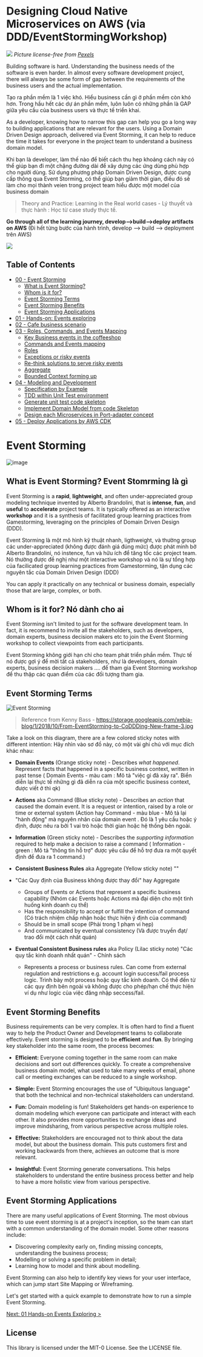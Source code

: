 # Designing Cloud Native Microservices on AWS  (via DDD/EventStormingWorkshop)

![](docs/img/coffee.jpg)
_Picture license-free from [Pexels](https://www.pexels.com/photo/background-beverage-breakfast-brown-414645/)_

Building software is hard. Understanding the business needs of the software is even harder. In almost every software development project, there will always be some form of gap between the requirements of the business users and the actual implementation.

Tạo ra phần mềm là 1 việc khó. Hiểu business cần gì ở phần mềm còn khó hơn. Trong hầu hết các dự án phần mềm, luôn luôn có những phần là GAP giữa yêu cầu của business users và thực tế triển khai.

As a developer, knowing how to narrow this gap can help you go a long way to building applications that are relevant for the users. Using a Domain Driven Design approach, delivered via Event Storming, it can help to reduce the time it takes for everyone in the project team to understand a business domain model.

Khi bạn là developer, làm thế nào để biết cách thu hẹp khoảng cách này có thể giúp bạn đi một chặng đường dài để xây dựng các ứng dùng phù hợp cho người dùng. Sử dụng phương pháp Domain Driven Design, được cung cấp thông qua Event Storming, có thể giúp bạn giảm thời gian, điều đó sẽ làm cho mọi thành veien trong project team hiểu được một model của business domain


> Theory and Practice: Learning in the Real world cases - Lý thuyết và thực hành : Học từ case study thực tế.

**Go through all of the learning journey, develop-->build-->deploy artifacts on AWS** (Đi hết từng bước của hành trình, develop --> build --> deployment trên AWS)

![](docs/img/Coffeeshop-architecture.png)





## Table of Contents
- [00 - Event Storming](#eventstorming)
  - [What is Event Storming?](#what-is-event-storming)
  - [Whom is it for?](#whom-is-it-for)
  - [Event Storming Terms](#event-storming-terms)
  - [Event Storming Benefits](#event-storming-benefits)
  - [Event Storming Applications](#event-storming-applications)
- [01 - Hands-on: Events exploring](docs/01-hands-on-events-exploring/README.md)
- [02 - Cafe business scenario](docs/02-coffee-shop-scenario/README.md)
- [03 - Roles, Commands, and Events Mapping](docs/03-roles-commands-events-mapping/README.md)
  - [Key Business events in the coffeeshop](docs/03-roles-commands-events-mapping/README.md#key-business-events-in-the-coffeeshop)
  - [Commands and Events mapping](docs/03-roles-commands-events-mapping/README.md#commands-and-events-mapping)
  - [Roles](docs/03-roles-commands-events-mapping/README.md#roles)
  - [Exceptions or risky events](docs/03-roles-commands-events-mapping/README.md#exceptions-or-risky-events)
  - [Re-think solutions to serve risky events](docs/03-roles-commands-events-mapping/README.md#re-think-solutions-to-serve-risky-events)
  - [Aggregate](docs/03-roles-commands-events-mapping/README.md#aggregate)
  - [Bounded Context forming up](docs/03-roles-commands-events-mapping/README.md#bounded-context-forming-up)
- [04 - Modeling and Development](docs/04-modeling-and-development/README.md)
  - [Specification by Example](docs/04-modeling-and-development/README.md#specification-by-example)
  - [TDD within Unit Test environment](docs/04-modeling-and-development/README.md#tdd-within-unit-test-environment)
  - [Generate unit test code skeleton](docs/04-modeling-and-development/README.md#generate-unit-test-code-skeleton)
  - [Implement Domain Model from code Skeleton](docs/04-modeling-and-development/README.md#implement-domain-model-from-code-skeleton)
  - [Design each Microservices in Port-adapter concept](docs/04-modeling-and-development/README.md#design-each-microservices-in-port-adapter-concept)
- [05 - Deploy Applications by AWS CDK](docs/05-deploy-applications-by-cdk/README.md) 
<!---
- [05 - Domain Driven Design Tactical design pattern guidance](05-ddd-tactical-design-pattern)
- [06 - Actual Implementation](06-actual-implementation)
- [07 - Infrastructure as Code by CDK](07-iaac-cdk)
- [08 - Deploy Serverless application](08-deploy-serverless-app)
- [09 - Deploy Containerized application](09-deploy-containerized-app)
- [10 - Build up CI/CD pipeline](10-build-up-cicd-pipeline)
--->

# Event Storming
![image](docs/img/problemsolving.png)

## What is Event Storming? Event Stomrming là gì
Event Storming is a **rapid**, **lightweight**, and often under-appreciated group modeling technique invented by Alberto Brandolini, that is **intense**, **fun**, and **useful** to **accelerate** project teams. It is typically offered as an interactive **workshop** and it is a synthesis of facilitated group learning practices from Gamestorming, leveraging on the principles of Domain Driven Design (DDD).

Event Storming là một mô hình kỹ thuật nhanh, ligthweight, và thường group các under-appreciated (không được đánh giá đúng mức) được phát minh bở Alberto Brandolini, nó instence, fun và hữu ích để tăng tốc các project team. Nó thường được đề nghị như một interactive workshop  và nó là sự tổng hợp của facilicated group learning practices from Gamestorming, tận dụng các nguyên tắc của Domain Driven Design (DDD)

You can apply it practically on any technical or business domain, especially those that are large, complex, or both.

## Whom is it for? Nó dành cho ai
Event Storming isn't limited to just for the software development team. In fact, it is recommend to invite all the stakeholders, such as developers, domain experts, business decision makers etc to join the Event Storming workshop to collect viewpoints from each participants.

Event Storming không giới hạn chỉ cho team phát triển phần mềm. Thực tế nó được gợi ý để mời tất cả stakeholders, như là developers, domain experts, business decision makers .... để tham gia Event Storming workshop để thu thập các quan điểm của các đối tượng tham gia.
## Event Storming Terms

![Event Storming](https://storage.googleapis.com/xebia-blog/1/2018/10/From-EventStorming-to-CoDDDing-New-frame-3.jpg)

> Reference from Kenny Bass - https://storage.googleapis.com/xebia-blog/1/2018/10/From-EventStorming-to-CoDDDing-New-frame-3.jpg

Take a look on this diagram, there are a few colored sticky notes with different intention:
Hãy nhìn vào sơ đồ này, có một vài ghi chú với mục đích khác nhau:

* **Domain Events** (Orange sticky note) - Describes *what happened*. Represent facts that happened in a specific business context, written in past tense
 ( Domain Events - màu cam : Mô tả "việc gì đã xảy ra". Biển diễn lại thực tế những gì đã diễn ra của một specific business context, được viết ở thì qk)
 
* **Actions** aka Command (Blue sticky note) - Describes an *action* that caused the domain event. It is a request or intention, raised by a role or time or external system
(Action hay Command - màu blue - Mô tả lại "hành động" mà nguyên nhân của domain event . Đó là 1 yêu cầu hoặc ý định, được nêu ra bởi 1 vai trò hoặc thời gian hoặc hệ thống bên ngoài.

* **Information** (Green sticky note) - Describes the *supporting information* required to help make a decision to raise a command
( Information - green : Mô tả "thông tin hỗ trợ" được yêu cầu để hỗ trợ đưa ra một quyết định để đưa ra 1 command.)

* **Consistent Business Rules** aka Aggregate (Yellow sticky note) "" 
* "Các Quy định của Business không được thay đổi" hay Aggregate 
    * Groups of Events or Actions that represent a specific business capability
    (Nhóm các Events hoặc Actions mà đại diện cho một tình huống kinh doanh cụ thể)
    * Has the responsibility to accept or fulfill the intention of command
    (Có trách nhiệm chấp nhận hoặc thực hiện ý định của command)
    * Should be in small scope
    (Phải trong 1 phạm vi hẹp)
    * And communicated by eventual consistency
    (Và được truyền đạt/ trao đổi một cách nhât quán)
    
* **Eventual Consistent Business rules** aka Policy (Lilac sticky note) "Các quy tắc kinh doanh nhất quán" - Chính sách
    * Represents a process or business rules. Can come from external regulation and restrictions e.g. account login success/fail process logic.
     Trình bày một process hoặc quy tắc kinh doanh. Có thể đến từ các quy định bên ngoài và không được cho phép/hạn chế thực hiện ví dụ như logic của việc đăng nhập  seccess/fail.
## Event Storming Benefits

Business requirements can be very complex. It is often hard to find a fluent way to help the Product Owner and Development teams to collaborate effectively. Event storming is designed to be **efficient** and **fun**. By bringing key stakeholder into the same room, the process becomes:

- **Efficient:** Everyone coming together in the same room can make decisions and sort out differences quickly. To create a comprehensive business domain model, what used to take many weeks of email, phone call or meeting exchanges can be reduced to a single workshop.

- **Simple:** Event Storming encourages the use of "Ubiquitous language" that both the technical and non-technical stakeholders can understand.

- **Fun:** Domain modeling is fun! Stakeholders get hands-on experience to domain modeling which everyone can participate and interact with each other. It also provides more opportunities to exchange ideas and improve mindsharing, from various perspective across multiple roles.

- **Effective:** Stakeholders are encouraged not to think about the data model, but about the business domain. This puts customers first and working backwards from there, achieves an outcome that is more relevant.

- **Insightful:** Event Storming generate conversations. This helps stakeholders to understand the entire business process better and help to have a more holistic view from various perspective.

## Event Storming Applications

There are many useful applications of Event Storming. The most obvious time to use event storming is at a project's inception, so the team can start with a common understanding of the domain model. Some other reasons include:
* Discovering complexity early on, finding missing concepts, understanding the business process;
* Modelling or solving a specific problem in detail;
* Learning how to model and think about modelling.

Event Storming can also help to identify key views for your user interface, which can jump start Site Mapping or Wireframing.

Let's get started with a quick example to demonstrate how to run a simple Event Storming.

[Next: 01 Hands-on Events Exploring >](docs/01-hands-on-events-exploring/README.md)


## License

This library is licensed under the MIT-0 License. See the LICENSE file.
